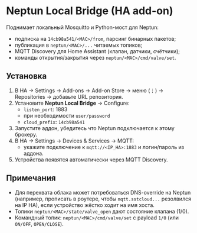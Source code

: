 # Neptun Local Bridge (HA add-on)

Поднимает локальный Mosquitto и Python-мост для Neptun:
- подписка на `14cb98a541/<MAC>/from`, парсинг бинарных пакетов;
- публикация в `neptun/<MAC>/...` читаемых топиков;
- MQTT Discovery для Home Assistant (клапан, датчики, счётчики);
- команды открытия/закрытия через `neptun/<MAC>/cmd/valve/set`.

## Установка
1. В HA → Settings → Add-ons → Add-on Store → меню (⋮) → Repositories → добавьте URL репозитория.
2. Установите **Neptun Local Bridge** → Configure:
   - `listen_port`: 1883
   - при необходимости `user/password`
   - `cloud_prefix`: `14cb98a541`
3. Запустите аддон, убедитесь что Neptun подключается к этому брокеру.
4. В HA → Settings → Devices & Services → MQTT:
   - укажите подключение к `mqtt://<IP_HA>:1883` и логин/пароль из аддона.
5. Устройства появятся автоматически через MQTT Discovery.

## Примечания
- Для перехвата облака может потребоваться DNS-override на Neptun (например, прописать в роутере, чтобы `mqtt.sstcloud...` резолвился на IP HA), если устройство жёстко ходит на имя хоста.
- Топики `neptun/<MAC>/state/valve_open` дают состояние клапана (1/0).
- Командный топик: `neptun/<MAC>/cmd/valve/set` с payload `1/0` (или `ON/OFF`, `OPEN/CLOSE`).
